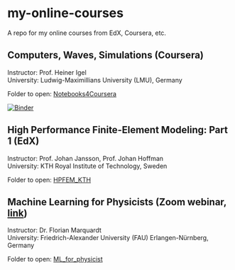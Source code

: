 # my-online-courses

A repo for my online courses from EdX, Coursera, etc.

## Computers, Waves, Simulations (Coursera)

Instructor: Prof. Heiner Igel<br>
University: Ludwig-Maximillians University (LMU), Germany

Folder to open: [Notebooks4Coursera](https://github.com/yohanesnuwara/my-online-courses/tree/master/Notebooks4Coursera)

[![Binder](https://mybinder.org/badge_logo.svg)](https://mybinder.org/v2/gh/heinerigel/coursera/master)

## High Performance Finite-Element Modeling: Part 1 (EdX)

Instructor: Prof. Johan Jansson, Prof. Johan Hoffman<br>
University: KTH Royal Institute of Technology, Sweden

Folder to open: [HPFEM_KTH](https://github.com/yohanesnuwara/my-online-courses/tree/master/HPFEM_KTH)

## Machine Learning for Physicists (Zoom webinar, [link](https://pad.gwdg.de/s/HJtiTE__U))

Instructor: Dr. Florian Marquardt<br>
University: Friedrich-Alexander University (FAU) Erlangen-Nürnberg, Germany

Folder to open: [ML_for_physicist](https://github.com/yohanesnuwara/my-online-courses/tree/master/HPFEM_KTH)
